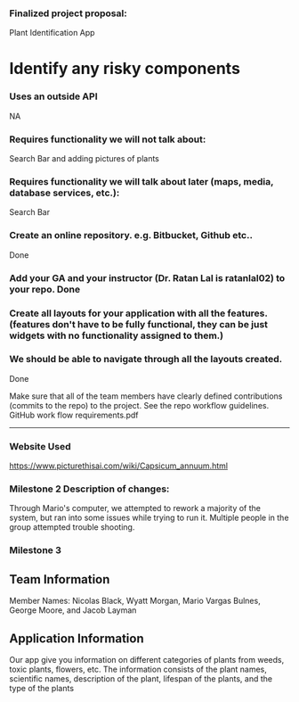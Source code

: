 ### Finalized project proposal:
Plant Identification App

# Identify any risky components
### Uses an outside API 
NA

### Requires functionality we will not talk about: 
Search Bar and adding pictures of plants

### Requires functionality we will talk about later (maps, media, database services, etc.): 
Search Bar

### Create an online repository. e.g. Bitbucket, Github etc.. 
Done

### Add your GA and your instructor (Dr. Ratan Lal is ratanlal02) to your repo. Done

### Create all layouts for your application with all the features. (features don't have to be fully functional, they can be just widgets with no functionality assigned to them.)
### We should be able to navigate through all the layouts created.
Done

Make sure that all of the team members have clearly defined contributions (commits to the repo) to the project.  See the repo workflow guidelines. GitHub work flow requirements.pdf

---

### Website Used
https://www.picturethisai.com/wiki/Capsicum_annuum.html

### Milestone 2 Description of changes:
Through Mario's computer, we attempted to rework a majority of the system, but ran into some issues while trying to run it. Multiple people in the group attempted trouble shooting.


### Milestone 3
## Team Information
Member Names: Nicolas Black, Wyatt Morgan, Mario Vargas Bulnes, George Moore, and Jacob Layman
## Application Information
Our app give you information on different categories of plants from weeds, toxic plants, flowers, etc. The information consists of the plant names, scientific names, description of the plant, lifespan of the plants, and the type of the plants

